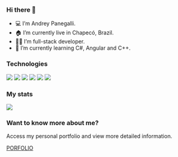 ### Hi there 👋

- 💻 I’m Andrey Panegalli.
- 🏠 I’m currently live in Chapecó, Brazil.
- 👨‍💻 I’m full-stack developer.
- 🌱 I’m currently learning C#, Angular and C++.

### Technologies

<div style="display: inline_block">
<img src="https://img.shields.io/badge/HTML-239120?style=for-the-badge&logo=html5&logoColor=white"/>
<img src="https://img.shields.io/badge/CSS-239120?&style=for-the-badge&logo=css3&logoColor=white"/>
<img src="https://img.shields.io/badge/Sass-CC6699?style=for-the-badge&logo=sass&logoColor=white"/>
<img src="https://img.shields.io/badge/TypeScript-007ACC?style=for-the-badge&logo=typescript&logoColor=white"/>
<img src="https://img.shields.io/badge/C%23-239120?style=for-the-badge&logo=c-sharp&logoColor=white"/>
<img src="https://img.shields.io/badge/React-20232A?style=for-the-badge&logo=react&logoColor=61DAFB"/>
</div>

### My stats

<div style="margin-top: 10px">
<img heigt="250em" src="https://github-readme-stats.vercel.app/api/top-langs/?username=Andreypanegallito&layout=compact&langs_count=16&theme=discord_old_blurple" />
</div>

### Want to know more about me?

Access my personal portfolio and view more detailed information.

[PORFOLIO](https://panegallito.vercel.app)
